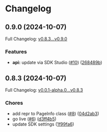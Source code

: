 # Changelog

## 0.9.0 (2024-10-07)

Full Changelog: [v0.8.3...v0.9.0](https://github.com/mixpeek/python-client/compare/v0.8.3...v0.9.0)

### Features

* **api:** update via SDK Studio ([#10](https://github.com/mixpeek/python-client/issues/10)) ([268489b](https://github.com/mixpeek/python-client/commit/268489b0f36b472d695bc368bf37225726b31c4d))

## 0.8.3 (2024-10-07)

Full Changelog: [v0.0.1-alpha.0...v0.8.3](https://github.com/mixpeek/python-client/compare/v0.0.1-alpha.0...v0.8.3)

### Chores

* add repr to PageInfo class ([#8](https://github.com/mixpeek/python-client/issues/8)) ([04d2ab3](https://github.com/mixpeek/python-client/commit/04d2ab37813edc8445f3597feeb95bb3e76b6fda))
* go live ([#6](https://github.com/mixpeek/python-client/issues/6)) ([d3ff4b5](https://github.com/mixpeek/python-client/commit/d3ff4b53231cc878afce6fa350c1650feb68c0e7))
* update SDK settings ([1f99fa6](https://github.com/mixpeek/python-client/commit/1f99fa6a533584eca8b7e5639c3e7106e1f4042a))
